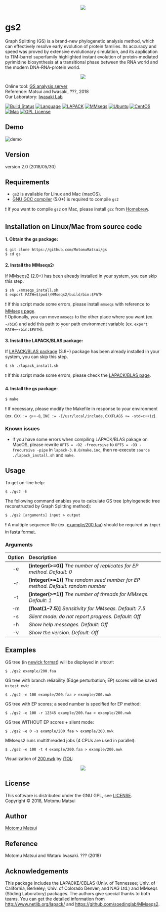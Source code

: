 <p align="center"><img src="https://raw.github.com/wiki/MotomuMatsui/gs/images/GSbanner.png"></p>  

# gs2
Graph Splitting (GS) is a brand-new phylogenetic analysis method, which can effectively resolve early evolution of protein families. Its accuracy and speed was proved by extensive evolutionary simulation, and its application to TIM-barrel superfamily highlighted instant evolution of protein-mediated pyrimidine biosynthesis at a transitional phase between the RNA world and the modern DNA-RNA-protein world.

<p align="center"><img src="https://raw.github.com/wiki/MotomuMatsui/gs/images/introduction.png"></p>

Online tool: [GS analysis server](http://gs.bs.s.u-tokyo.ac.jp/)  
Reference: Matsui and Iwasaki, ???, 2018  
Our Laboratory: [Iwasaki Lab](http://iwasakilab.bs.s.u-tokyo.ac.jp/eindex.html)  

[![Build Status](https://travis-ci.org/MotomuMatsui/gs.svg?branch=master)](https://travis-ci.org/MotomuMatsui/gs)
[![Language](https://img.shields.io/badge/C%2B%2B-5.0%2B-green.svg)](https://gcc.gnu.org/)
[![LAPACK](https://img.shields.io/badge/LAPACK%2FBLAS-3.8%2B-green.svg)](http://www.netlib.org/lapack/)
[![MMseqs](https://img.shields.io/badge/MMSeqs-2.0%2B-green.svg)](https://github.com/soedinglab/MMseqs2)
[![Ubuntu](https://img.shields.io/badge/Linux-Ubuntu-green.svg)](https://www.ubuntu.com/)
[![CentOS](https://img.shields.io/badge/Linux-CentOS-green.svg)](https://www.centos.org/)
[![Mac](https://img.shields.io/badge/Mac-macOS-green.svg)](https://www.apple.com/macos/)
[![GPL License](https://img.shields.io/badge/license-GPL-blue.svg)](LICENSE)


## Demo

![demo](https://raw.github.com/wiki/MotomuMatsui/gs/images/demo.gif)

## Version
version 2.0 (2018/05/30)

## Requirements

- `gs2` is available for Linux and Mac (macOS).
- [GNU GCC compiler](https://gcc.gnu.org/) (5.0+) is required to compile `gs2`

:exclamation: If you want to compile `gs2` on Mac, please install `gcc` from [Homebrew](https://brew.sh/).  

## Installation on Linux/Mac from source code

#### 1. Obtain the gs package:

    $ git clone https://github.com/MotomuMatsui/gs
    $ cd gs

#### 2. Install the MMseqs2:

If [MMseqs2](https://github.com/soedinglab/mmseqs2) (2.0+) has been already installed in your system, you can skip this step.

    $ sh ./mmseqs_install.sh
    $ export PATH=$(pwd)/MMseqs2/build/bin:$PATH

:exclamation: If this script made some errors, please install `mmseqs` with reference to [MMseqs page](https://github.com/soedinglab/mmseqs2).   
:exclamation: Optionally, you can move `mmseqs` to the other place where you want (ex. `~/bin`) and add this path to your path environment variable (ex. `export PATH=~/bin:$PATH`).

#### 3. Install the LAPACK/BLAS package:

If [LAPACK/BLAS package](http://www.netlib.org/lapack/) (3.8+) package has been already installed in your system, you can skip this step.

    $ sh ./lapack_install.sh

:exclamation: If this script made some errors, please check the [LAPACK/BLAS page](http://www.netlib.org/lapack).

#### 4. Install the gs package:

    $ make

:exclamation: If necessary, please modify the Makefile in response to your environment (ex. `CXX := g++-8`, `INC := -I/usr/local/include`, `CXXFLAGS += -std=c++1z`).

### Known issues

- If you have some errors when compiling LAPACK/BLAS pakage on MacOS, please rewrite `OPTS = -O2 -frecursive` to `OPTS = -O3 -frecursive -pipe` in `lapack-3.8.0/make.inc`, then re-execute `source ./lapack_install.sh` and `make`.

## Usage
To get on-line help:

    $ ./gs2 -h
    
The following command enables you to calculate GS tree (phylogenetic tree reconstructed by Graph Splitting method):

    $ ./gs2 [arguments] input > output

:exclamation: A multiple sequence file (ex. [example/200.faa](example/200.faa)) should be required as `input` in [fasta format](https://en.wikipedia.org/wiki/FASTA_format).

### Arguments

|Option| Description                                                                                         |
|:----:|:----------------------------------------------------------------------------------------------------|
|  -e  |<strong>[integer(>=0)]</strong> <em>The number of replicates for EP method. Default: 0</em>          |
|  -r  |<strong>[integer(>=1)]</strong> <em>The random seed number for EP method. Default: random number</em>|
|  -t  |<strong>[integer(>=1)]</strong> <em>The number of threads for MMseqs. Default: 1</em>                |
|  -m  |<strong>[float(1&ndash;7.5)]</strong> <em>Sensitivity for MMseqs. Default: 7.5</em>                  |
|  -s  |<em>Silent mode: do not report progress. Default: Off</em>                                           |
|  -h  |<em>Show help messages. Default: Off</em>                                                            |
|  -v  |<em>Show the version. Default: Off</em>                                                              |

## Examples
GS tree (in [newick format](https://en.wikipedia.org/wiki/Newick_format)) will be displayed in `STDOUT`:

    $ ./gs2 example/200.faa

GS tree with branch reliability (Edge perturbation; EP) scores will be saved in `test.nwk`:

    $ ./gs2 -e 100 example/200.faa > example/200.nwk

GS tree with EP scores; a seed number is specified for EP method:

    $ ./gs2 -e 100 -r 12345 example/200.faa > example/200.nwk

GS tree WITHOUT EP scores + silent mode:

    $ ./gs2 -e 0 -s example/200.faa > example/200.nwk

MMseqs2 runs multithreaded jobs (4 CPUs are used in parallel):

    $ ./gs2 -e 100 -t 4 example/200.faa > example/200.nwk

Visualization of [200.nwk](example/200.nwk) by [iTOL](https://itol.embl.de/):

<p align="center"><img src="https://raw.github.com/wiki/MotomuMatsui/gs/images/200_iTOL.png"></p>  

## License
This software is distributed under the GNU GPL, see [LICENSE](LICENSE).  
Copyright &copy; 2018, Motomu Matsui

## Author
[Motomu Matsui](https://sites.google.com/site/motomumatsui/)

## Reference
Motomu Matsui and Wataru Iwasaki. ??? (2018)

## Acknowledgements
This package includes the LAPACKE/CBLAS (Univ. of Tennessee; Univ. of California, Berkeley; Univ. of Colorado Denver; and NAG Ltd.) and MMseqs (S&ouml;ding Laboratory) packages. The authors give special thanks to both teams. You can get the detailed information from http://www.netlib.org/lapack/ and https://github.com/soedinglab/MMseqs2.
